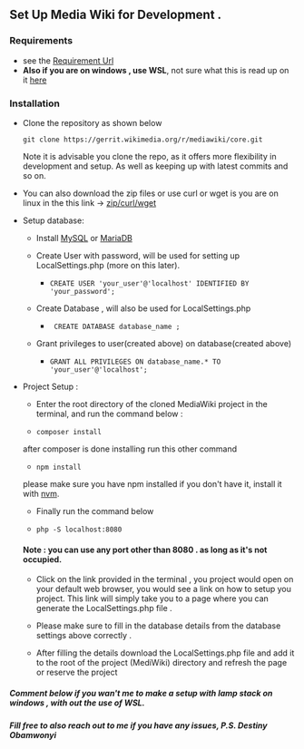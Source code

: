 ## Set Up Media Wiki for Development . 


### Requirements 
- see the [Requirement Url](https://www.mediawiki.org/wiki/Manual:Installation_requirements)
- **Also if you are on windows , use WSL**, not sure what this is 
read up on it [here](https://learn.microsoft.com/en-us/windows/wsl/install)

### Installation 
- Clone the repository as shown below 
    
    `git clone https://gerrit.wikimedia.org/r/mediawiki/core.git`

    Note it is advisable you clone the repo, as it offers more flexibility in development and setup. As well as keeping up with latest commits and so on. 
- You can also download the zip files or use curl or wget is you are on linux in the this link -> [zip/curl/wget](https://www.mediawiki.org/wiki/Download)

- Setup database: 
    - Install [MySQL](https://www.digitalocean.com/community/tutorials/how-to-install-mysql-on-ubuntu-20-04) or [MariaDB](https://www.digitalocean.com/community/tutorials/how-to-install-mariadb-on-ubuntu-22-04) 
    - Create User with password, will be used for setting up LocalSettings.php (more on this later).
        - ` CREATE USER 'your_user'@'localhost' IDENTIFIED BY 'your_password'; `

    - Create Database , will also be used for LocalSettings.php
        - ` CREATE DATABASE database_name ;`
    - Grant privileges to user(created above) on database(created above) 
        - `GRANT ALL PRIVILEGES ON database_name.* TO 'your_user'@'localhost';`
    

- Project Setup : 
    - Enter the root directory of the cloned MediaWiki project in the terminal, and run the command below :

    - ` composer install `

    after composer is done installing run this other command
    - ` npm install ` 

    please make sure you have npm installed if you don't have it, install it with [nvm](https://docs.npmjs.com/downloading-and-installing-node-js-and-npm).

    - Finally run the command below

    - ` php -S localhost:8080 `

    #### Note : you can use any port other than 8080 . as long as it's not occupied.

    - Click on the link provided in the terminal , you project would open on your default web browser, you would see a link on how to setup you project. This link will simply take you to a page where you can generate the LocalSettings.php file . 

    - Please make sure to fill in the database details from the database settings above correctly . 

    - After filling the details download the LocalSettings.php file and add it to the root of the project (MediWiki) directory and refresh the page or reserve the project


##### Comment below if you wan't me to make a setup with lamp stack on windows , with out the use of **WSL**. 
##### Fill free to also reach out to me if you have any issues, P.S. *Destiny Obamwonyi*